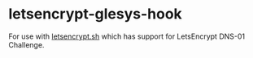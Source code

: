 # letsencrypt-glesys-hook

For use with [letsencrypt.sh](https://github.com/lukas2511/letsencrypt.sh) which has support for LetsEncrypt DNS-01 Challenge.
